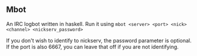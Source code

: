 Mbot
----

An IRC logbot written in haskell. Run it using `mbot <server> <port> <nick> <channel> <nickserv_password>`

If you don't wish to identify to nickserv, the password parameter is optional. If the port is also 6667, you can leave that off if you are not identifying.
